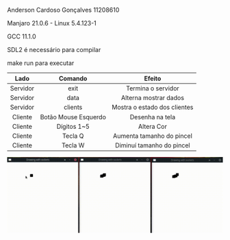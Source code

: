 Anderson Cardoso Gonçalves 11208610

Manjaro 21.0.6 - Linux 5.4.123-1

GCC 11.1.0

SDL2 é necessário para compilar

make run para executar


|Lado|Comando|Efeito|
|:--:|:-----:|:----:|
Servidor|exit|Termina o servidor
Servidor|data|Alterna mostrar dados
Servidor|clients|Mostra o estado dos clientes
Cliente|Botão Mouse Esquerdo|Desenha na tela
Cliente|Dígitos 1~5|Altera Cor
Cliente|Tecla Q|Aumenta tamanho do pincel
Cliente|Tecla W|Diminuí tamanho do pincel


![gif](gifdotgif.gif)
